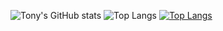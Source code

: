 ![Tony's GitHub stats](https://github-readme-stats.vercel.app/api?username=tonytrinh19&hide=issues&show_icons=true&theme=onedark)
![Top Langs](https://github-readme-stats.vercel.app/api/top-langs/?username=tonytrinh19&layout=compact)
[![Top Langs](https://github-readme-stats.vercel.app/api/top-langs/?username=tonytrinh19&layout=compact)](https://github.com/tonytrinh19/github-readme-stats)

<!--
**tonytrinh19/tonytrinh19** is a ✨ _special_ ✨ repository because its `README.md` (this file) appears on your GitHub profile.

Here are some ideas to get you started:

- 🔭 I’m currently working on ...
- 🌱 I’m currently learning ...
- 👯 I’m looking to collaborate on ...
- 🤔 I’m looking for help with ...
- 💬 Ask me about ...
- 📫 How to reach me: ...
- 😄 Pronouns: ...
- ⚡ Fun fact: ...
-->
